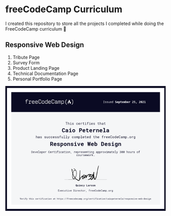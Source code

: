 # freeCodeCamp Curriculum
I created this repository to store all the projects I completed while doing the FreeCodeCamp curriculum 🤙

## Responsive Web Design
1. Tribute Page
2. Survey Form
3. Product Landing Page
4. Technical Documentation Page
5. Personal Portfolio Page

![alt text](/certificates/responsive-web-design.png)
